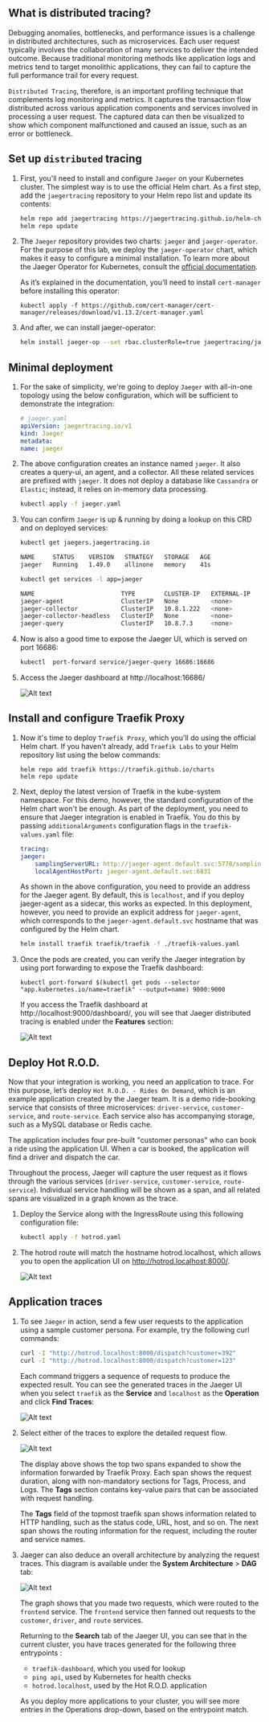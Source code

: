 ## What is distributed tracing?
Debugging anomalies, bottlenecks, and performance issues is a challenge in distributed architectures, such as microservices. Each user request typically involves the collaboration of many services to deliver the intended outcome. Because traditional monitoring methods like application logs and metrics tend to target monolithic applications, they can fail to capture the full performance trail for every request.

`Distributed Tracing`, therefore, is an important profiling technique that complements log monitoring and metrics. It captures the transaction flow distributed across various application components and services involved in processing a user request. The captured data can then be visualized to show which component malfunctioned and caused an issue, such as an error or bottleneck.

## Set up `distributed` tracing

1. First, you'll need to install and configure `Jaeger` on your Kubernetes cluster. The simplest way is to use the official Helm chart. As a first step, add the `jaegertracing` repository to your Helm repo list and update its contents:

    ```bash
    helm repo add jaegertracing https://jaegertracing.github.io/helm-charts
    helm repo update
    ```
2. The `Jaeger` repository provides two charts: `jaeger` and `jaeger-operator`. For the purpose of this lab, we deploy the `jaeger-operator` chart, which makes it easy to configure a minimal installation. To learn more about the Jaeger Operator for Kubernetes, consult the [official documentation](https://www.jaegertracing.io/docs/1.50/operator/).

    As it’s explained in the documentation, you’ll need to install `cert-manager` before installing this operator:

    ```
    kubectl apply -f https://github.com/cert-manager/cert-manager/releases/download/v1.13.2/cert-manager.yaml
    ```

3. And after, we can install jaeger-operator:

    ```bash
    helm install jaeger-op --set rbac.clusterRole=true jaegertracing/jaeger-operator
    ```

## Minimal deployment

1. For the sake of simplicity, we're going to deploy `Jaeger` with all-in-one topology using the below configuration, which will be sufficient to demonstrate the integration:

    ```yaml
    # jaeger.yaml
    apiVersion: jaegertracing.io/v1
    kind: Jaeger
    metadata:
    name: jaeger
    ```

2. The above configuration creates an instance named `jaeger`. It also creates a query-ui, an agent, and a collector. All these related services are prefixed with `jaeger`. It does not deploy a database like `Cassandra` or `Elastic`; instead, it relies on in-memory data processing.

    ```bash
    kubectl apply -f jaeger.yaml
    ```

3. You can confirm `Jaeger` is up & running by doing a lookup on this CRD and on deployed
services:
    ```bash
    kubectl get jaegers.jaegertracing.io

    NAME     STATUS    VERSION   STRATEGY   STORAGE   AGE
    jaeger   Running   1.49.0    allinone   memory    41s
    ```

    ```sh
    kubectl get services -l app=jaeger

    NAME                        TYPE        CLUSTER-IP   EXTERNAL-IP   PORT(S)                                                              AGE
    jaeger-agent                ClusterIP   None         <none>        5775/UDP,5778/TCP,6831/UDP,6832/UDP,14271/TCP                        2m10s
    jaeger-collector            ClusterIP   10.8.1.222   <none>        9411/TCP,14250/TCP,14267/TCP,14268/TCP,14269/TCP,4317/TCP,4318/TCP   2m10s
    jaeger-collector-headless   ClusterIP   None         <none>        9411/TCP,14250/TCP,14267/TCP,14268/TCP,14269/TCP,4317/TCP,4318/TCP   2m10s
    jaeger-query                ClusterIP   10.8.7.3     <none>        16686/TCP,16685/TCP,16687/TCP                                        2m10s
    ```
4. Now is also a good time to expose the Jaeger UI, which is served on port 16686:

    ```sh
    kubectl  port-forward service/jaeger-query 16686:16686
    ```

5. Access the Jaeger dashboard at http://localhost:16686/

    ![Alt text](image.png)

## Install and configure Traefik Proxy

1. Now it's time to deploy `Traefik Proxy`, which you'll do using the official Helm chart. If you haven't already, add `Traefik Labs` to your Helm repository list using the below commands:

    ```
    helm repo add traefik https://traefik.github.io/charts
    helm repo update
    ```

1. Next, deploy the latest version of Traefik in the kube-system namespace. For this demo, however, the standard configuration of the Helm chart won't be enough. As part of the deployment, you need to ensure that Jaeger integration is enabled in Traefik. You do this by passing `additionalArguments` configuration flags in the `traefik-values.yaml` file:

    ```yaml
    tracing:
    jaeger:
        samplingServerURL: http://jaeger-agent.default.svc:5778/sampling
        localAgentHostPort: jaeger-agent.default.svc:6831
    ```
    As shown in the above configuration, you need to provide an address for the Jaeger agent. By default, this is `localhost`, and if you deploy jaeger-agent as a sidecar, this works as expected. In this deployment, however, you need to provide an explicit address for `jaeger-agent`, which corresponds to the `jaeger-agent.default.svc` hostname that was configured by the Helm chart.

    ```sh
    helm install traefik traefik/traefik -f ./traefik-values.yaml
    ```

1. Once the pods are created, you can verify the Jaeger integration by using port forwarding to expose the Traefik dashboard:

    ```
    kubectl port-forward $(kubectl get pods --selector "app.kubernetes.io/name=traefik" --output=name) 9000:9000
    ```
    If you access the Traefik dashboard at http://localhost:9000/dashboard/, you will see that Jaeger distributed tracing is enabled under the **Features** section:

    ![Alt text](image-2.png)


## Deploy Hot R.O.D.

Now that your integration is working, you need an application to trace. For this purpose, let’s deploy `Hot R.O.D. - Rides On Demand`, which is an example application created by the Jaeger team. It is a demo ride-booking service that consists of three microservices: `driver-service`, `customer-service`, and `route-service`. Each service also has accompanying storage, such as a MySQL database or Redis cache.

The application includes four pre-built "customer personas" who can book a ride using the application UI. When a car is booked, the application will find a driver and dispatch the car.

Throughout the process, Jaeger will capture the user request as it flows through the various services (`driver-service`, `customer-service`, `route-service`). Individual service handling will be shown as a span, and all related spans are visualized in a graph known as the trace.

1. Deploy the Service along with the IngressRoute using this following configuration file:
    ```sh
    kubectl apply -f hotrod.yaml
    ```

2. The hotrod route will match the hostname hotrod.localhost, which allows you to open the application UI on http://hotrod.localhost:8000/.

    ![Alt text](image-1.png)
    


## Application traces

1. To see `Jaeger` in action, send a few user requests to the application using a sample customer persona. For example, try the following curl commands:

    ```sh
    curl -I "http://hotrod.localhost:8000/dispatch?customer=392"
    curl -I "http://hotrod.localhost:8000/dispatch?customer=123"
    ```
    Each command triggers a sequence of requests to produce the expected result. You can see the generated traces in the Jaeger UI when you select `traefik` as the **Service** and `localhost` as the **Operation** and click **Find Traces**:

    ![Alt text](image-3.png)

2. Select either of the traces to explore the detailed request flow.

    ![Alt text](image-4.png)

    The display above shows the top two spans expanded to show the information forwarded by Traefik Proxy. Each span shows the request duration, along with non-mandatory sections for Tags, Process, and Logs. The **Tags** section contains key-value pairs that can be associated with request handling.

    The **Tags** field of the topmost traefik span shows information related to HTTP handling, such as the status code, URL, host, and so on. The next span shows the routing information for the request, including the router and service names.

3. Jaeger can also deduce an overall architecture by analyzing the request traces. This diagram is available under the **System Architecture** > **DAG** tab:

    ![Alt text](image-5.png)

    The graph shows that you made two requests, which were routed to the `frontend` service. The `frontend` service then fanned out requests to the `customer`, `driver`, and `route` services.

    Returning to the **Search** tab of the Jaeger UI, you can see that in the current cluster, you have traces generated for the following three entrypoints :

    - `traefik-dashboard`, which you used for lookup
    - `ping api`, used by Kubernetes for health checks
    - `hotrod.localhost`, used by the Hot R.O.D. application

    As you deploy more applications to your cluster, you will see more entries in the Operations drop-down, based on the entrypoint match.

